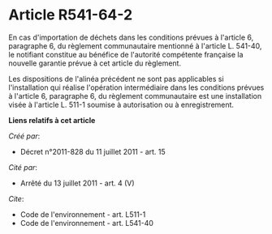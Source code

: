 # Article R541-64-2

En cas d'importation de déchets dans les conditions prévues à l'article 6, paragraphe 6, du règlement communautaire mentionné
à l'article L. 541-40, le notifiant constitue au bénéfice de l'autorité compétente française la nouvelle garantie prévue à
cet article du règlement.

Les dispositions de l'alinéa précédent ne sont pas applicables si l'installation qui réalise l'opération intermédiaire dans
les conditions prévues à l'article 6, paragraphe 6, du règlement communautaire est une installation visée à l'article L.
511-1 soumise à autorisation ou à enregistrement.

**Liens relatifs à cet article**

_Créé par_:

  - Décret n°2011-828 du 11 juillet 2011 - art. 15

_Cité par_:

  - Arrêté du 13 juillet 2011 - art. 4 (V)

_Cite_:

  - Code de l'environnement - art. L511-1
  - Code de l'environnement - art. L541-40
